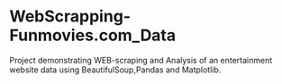 # WebScrapping-Funmovies.com_Data
Project demonstrating WEB-scraping and Analysis of  an entertainment website data using BeautifulSoup,Pandas and Matplotlib. 
